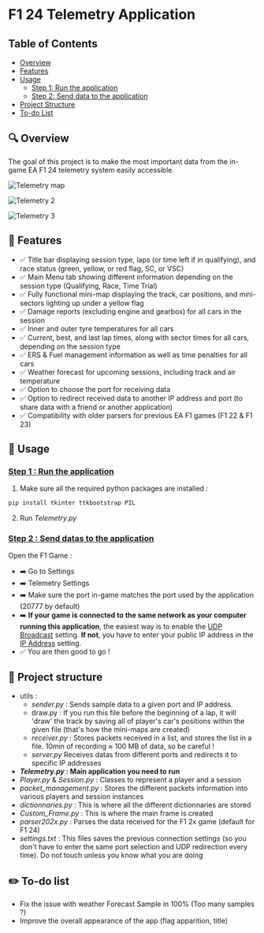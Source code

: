 # F1 24 Telemetry Application

## Table of Contents

- [Overview](#overview)
- [Features](#features)
- [Usage](#usage)
  - [Step 1: Run the application](#step1)
  - [Step 2: Send data to the application](#step2)
- [Project Structure](#project-structure)
- [To-do List](#to-do-list)

## 🔍 Overview <a id="overview"></a>
The goal of this project is to make the most important data from the in-game EA F1 24 telemetry system easily accessible.

![Telemetry map](https://github.com/Fredrik2002/f1-23-telemetry-application/assets/86866135/7b1ce85e-f57d-4861-b7f5-10bee4ad9b11)

![Telemetry 2](https://github.com/Fredrik2002/f1-23-telemetry-application/assets/86866135/3653b8ae-4604-402a-886b-45e6cf7147d5)

![Telemetry 3](https://github.com/Fredrik2002/f1-23-telemetry-application/assets/86866135/ff73f7f2-b7c2-48e1-b547-4eebc37fae1c)

## 🚀 Features <a id="features"></a>
- ✅ Title bar displaying session type, laps (or time left if in qualifying), and race status (green, yellow, or red flag, SC, or VSC)
- ✅ Main Menu tab showing different information depending on the session type (Qualifying, Race, Time Trial)
- ✅ Fully functional mini-map displaying the track, car positions, and mini-sectors lighting up under a yellow flag
- ✅ Damage reports (excluding engine and gearbox) for all cars in the session
- ✅ Inner and outer tyre temperatures for all cars
- ✅ Current, best, and last lap times, along with sector times for all cars, depending on the session type
- ✅ ERS & Fuel management information as well as time penalties for all cars
- ✅ Weather forecast for upcoming sessions, including track and air temperature
- ✅ Option to choose the port for receiving data
- ✅ Option to redirect received data to another IP address and port (to share data with a friend or another application)
- ✅ Compatibility with older parsers for previous EA F1 games (F1 22 & F1 23)


## 🔧 Usage <a id="usage"></a>
### <ins>Step 1 : Run the application</ins><a id="step1"></a>
1. Make sure all the required python packages are installed :

```bash
pip install tkinter ttkbootstrap PIL
``` 
2. Run *Telemetry.py*

### <ins>Step 2 : Send datas to the application </ins> <a id="step2"></a>
Open the F1 Game :
- ➡️ Go to Settings 
- ➡️ Telemetry Settings
- ➡️ Make sure the port in-game matches the port used by the application (20777 by default)
- ➡️ **If your game is connected to the same network as your computer running this application**, the easiest way is to enable the <u>UDP Broadcast</u> setting.
**If not**, you have to enter your public IP address in the <u>IP Address</u> setting.
- ✅ You are then good to go !


## 📘 Project structure <a id="project-structure"></a>
* utils :
    * *sender.py* : Sends sample data to a given port and IP address.
    * draw.py : If you run this file before the beginning of a lap, it will 'draw' the track by saving all of player's car's positions within the given file (that's how the mini-maps are created)
    * *receiver.py* : Stores packets received in a list, and stores the list in a file. 10min of recording ≈ 100 MB of data, so be careful !
    * *server.py* Receives datas from different ports and redirects it to specific IP addresses
* __*Telemetry.py* : Main application you need to run__
* *Player.py* & *Session.py* : Classes to represent a player and a session
* *packet_management.py* : Stores the different packets information into various players and session instances
* *dictionnaries.py* : This is where all the different dictionnaries are stored
* *Custom_Frame.py* : This is where the main frame is created
* *parser202x.py* : Parses the data received for the F1 2x game (default for F1 24)
* *settings.txt* : This files saves the previous connection settings (so you don't have to enter the same port selection and UDP redirection every time). Do not touch unless you know what you are doing

## ✏️ To-do list <a id="to-do-list"></a>
* Fix the issue with weather Forecast Sample in 100% (Too many samples ?)
* Improve the overall appearance of the app (flag apparition, title)

